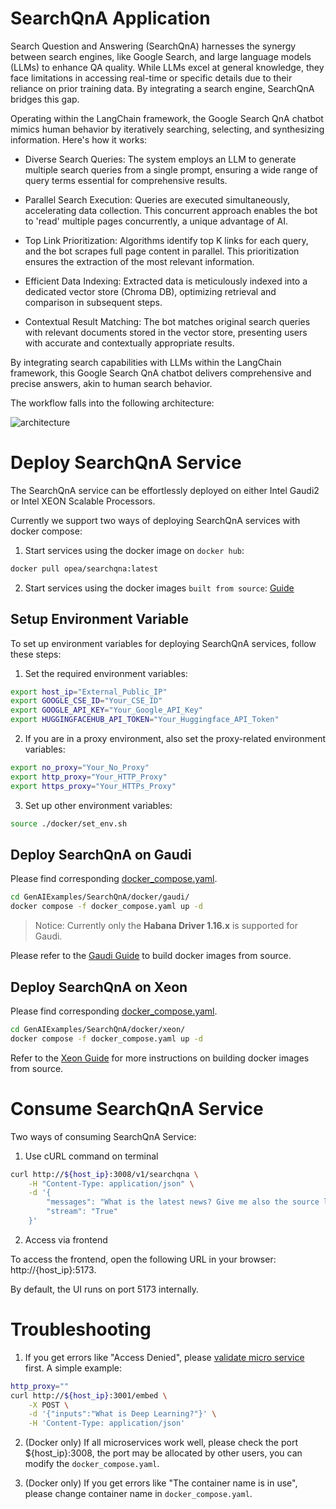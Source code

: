 # SearchQnA Application

Search Question and Answering (SearchQnA) harnesses the synergy between search engines, like Google Search, and large language models (LLMs) to enhance QA quality. While LLMs excel at general knowledge, they face limitations in accessing real-time or specific details due to their reliance on prior training data. By integrating a search engine, SearchQnA bridges this gap.

Operating within the LangChain framework, the Google Search QnA chatbot mimics human behavior by iteratively searching, selecting, and synthesizing information. Here's how it works:

- Diverse Search Queries: The system employs an LLM to generate multiple search queries from a single prompt, ensuring a wide range of query terms essential for comprehensive results.

- Parallel Search Execution: Queries are executed simultaneously, accelerating data collection. This concurrent approach enables the bot to 'read' multiple pages concurrently, a unique advantage of AI.

- Top Link Prioritization: Algorithms identify top K links for each query, and the bot scrapes full page content in parallel. This prioritization ensures the extraction of the most relevant information.

- Efficient Data Indexing: Extracted data is meticulously indexed into a dedicated vector store (Chroma DB), optimizing retrieval and comparison in subsequent steps.

- Contextual Result Matching: The bot matches original search queries with relevant documents stored in the vector store, presenting users with accurate and contextually appropriate results.

By integrating search capabilities with LLMs within the LangChain framework, this Google Search QnA chatbot delivers comprehensive and precise answers, akin to human search behavior.

The workflow falls into the following architecture:

![architecture](./assets/img/searchqna.png)

# Deploy SearchQnA Service

The SearchQnA service can be effortlessly deployed on either Intel Gaudi2 or Intel XEON Scalable Processors.

Currently we support two ways of deploying SearchQnA services with docker compose:

1. Start services using the docker image on `docker hub`:

```bash
docker pull opea/searchqna:latest
```

2. Start services using the docker images `built from source`: [Guide](./docker)

## Setup Environment Variable

To set up environment variables for deploying SearchQnA services, follow these steps:

1. Set the required environment variables:

```bash
export host_ip="External_Public_IP"
export GOOGLE_CSE_ID="Your_CSE_ID"
export GOOGLE_API_KEY="Your_Google_API_Key"
export HUGGINGFACEHUB_API_TOKEN="Your_Huggingface_API_Token"
```

2. If you are in a proxy environment, also set the proxy-related environment variables:

```bash
export no_proxy="Your_No_Proxy"
export http_proxy="Your_HTTP_Proxy"
export https_proxy="Your_HTTPs_Proxy"
```

3. Set up other environment variables:

```bash
source ./docker/set_env.sh
```

## Deploy SearchQnA on Gaudi

Please find corresponding [docker_compose.yaml](./docker/gaudi/docker_compose.yaml).

```bash
cd GenAIExamples/SearchQnA/docker/gaudi/
docker compose -f docker_compose.yaml up -d
```

> Notice: Currently only the <b>Habana Driver 1.16.x</b> is supported for Gaudi.

Please refer to the [Gaudi Guide](./docker/gaudi/README.md) to build docker images from source.

## Deploy SearchQnA on Xeon

Please find corresponding [docker_compose.yaml](./docker/xeon/docker_compose.yaml).

```bash
cd GenAIExamples/SearchQnA/docker/xeon/
docker compose -f docker_compose.yaml up -d
```

Refer to the [Xeon Guide](./docker/xeon/README.md) for more instructions on building docker images from source.

# Consume SearchQnA Service

Two ways of consuming SearchQnA Service:

1. Use cURL command on terminal

```bash
curl http://${host_ip}:3008/v1/searchqna \
    -H "Content-Type: application/json" \
    -d '{
        "messages": "What is the latest news? Give me also the source link.",
        "stream": "True"
    }'
```

2. Access via frontend

To access the frontend, open the following URL in your browser: http://{host_ip}:5173.

By default, the UI runs on port 5173 internally.

# Troubleshooting

1. If you get errors like "Access Denied", please [validate micro service](https://github.com/opea-project/GenAIExamples/tree/main/ChatQnA/docker/xeon#validate-microservices) first. A simple example:

```bash
http_proxy=""
curl http://${host_ip}:3001/embed \
    -X POST \
    -d '{"inputs":"What is Deep Learning?"}' \
    -H 'Content-Type: application/json'
```

2. (Docker only) If all microservices work well, please check the port ${host_ip}:3008, the port may be allocated by other users, you can modify the `docker_compose.yaml`.

3. (Docker only) If you get errors like "The container name is in use", please change container name in `docker_compose.yaml`.
